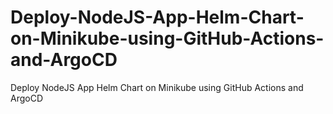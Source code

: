 # Deploy-NodeJS-App-Helm-Chart-on-Minikube-using-GitHub-Actions-and-ArgoCD
Deploy NodeJS App Helm Chart on Minikube using GitHub Actions and ArgoCD
